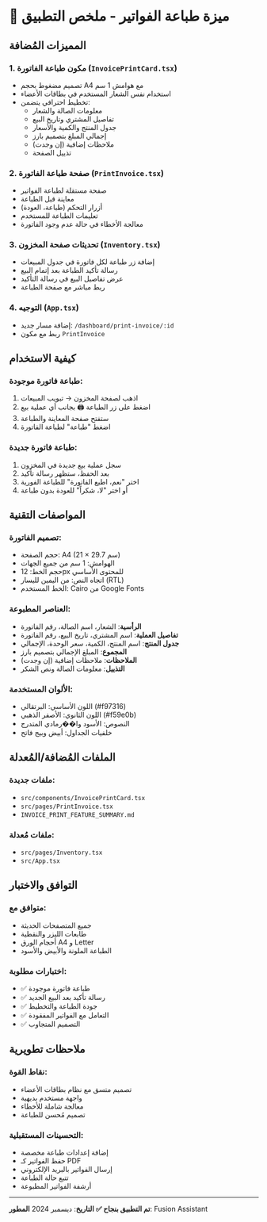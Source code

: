 # 🧾 ميزة طباعة الفواتير - ملخص التطبيق

## المميزات المُضافة

### 1. مكون طباعة الفاتورة (`InvoicePrintCard.tsx`)

- تصميم مضغوط بحجم A4 مع هوامش 1 سم
- استخدام نفس الشعار المستخدم في بطاقات الأعضاء
- تخطيط احترافي يتضمن:
  - معلومات الصالة والشعار
  - تفاصيل المشتري وتاريخ البيع
  - جدول المنتج والكمية والأسعار
  - إجمالي المبلغ بتصميم بارز
  - ملاحظات إضافية (إن وجدت)
  - تذييل الصفحة

### 2. صفحة طباعة الفاتورة (`PrintInvoice.tsx`)

- صفحة مستقلة لطباعة الفواتير
- معاينة قبل الطباعة
- أزرار التحكم (طباعة، العودة)
- تعليمات الطباعة للمستخدم
- معالجة الأخطاء في حالة عدم وجود الفاتورة

### 3. تحديثات صفحة المخزون (`Inventory.tsx`)

- إضافة زر طباعة لكل فاتورة في جدول المبيعات
- رسالة تأكيد الطباعة بعد إتمام البيع
- عرض تفاصيل البيع في رسالة التأكيد
- ربط مباشر مع صفحة الطباعة

### 4. التوجيه (`App.tsx`)

- إضافة مسار جديد: `/dashboard/print-invoice/:id`
- ربط مع مكون `PrintInvoice`

## كيفية الاستخدام

### طباعة فاتورة موجودة:

1. اذهب لصفحة المخزون → تبويب المبيعات
2. اضغط على زر الطباعة 🖨️ بجانب أي عملية بيع
3. ستفتح صفحة المعاينة والطباعة
4. اضغط "طباعة" لطباعة الفاتورة

### طباعة فاتورة جديدة:

1. سجل عملية بيع جديدة في المخزون
2. بعد الحفظ، ستظهر رسالة تأكيد
3. اختر "نعم، اطبع الفاتورة" للطباعة الفورية
4. أو اختر "لا، شكراً" للعودة بدون طباعة

## المواصفات التقنية

### تصميم الفاتورة:

- حجم الصفحة: A4 (21 × 29.7 سم)
- الهوامش: 1 سم من جميع الجهات
- حجم الخط: 12px للمحتوى الأساسي
- اتجاه النص: من اليمين لليسار (RTL)
- الخط المستخدم: Cairo من Google Fonts

### العناصر المطبوعة:

- **الرأسية**: الشعار، اسم الصالة، رقم الفاتورة
- **تفاصيل العملية**: اسم المشتري، تاريخ البيع، رقم الفاتورة
- **جدول المنتج**: اسم المنتج، الكمية، سعر الوحدة، الإجمالي
- **المجموع**: المبلغ الإجمالي بتصميم بارز
- **الملاحظات**: ملاحظات إضافية (إن وجدت)
- **التذييل**: معلومات الصالة ونص الشكر

### الألوان المستخدمة:

- اللون الأساسي: البرتقالي (#f97316)
- اللون الثانوي: الأصفر الذهبي (#f59e0b)
- النصوص: الأسود وا��رمادي المتدرج
- خلفيات الجداول: أبيض وبيج فاتح

## الملفات المُضافة/المُعدلة

### ملفات جديدة:

- `src/components/InvoicePrintCard.tsx`
- `src/pages/PrintInvoice.tsx`
- `INVOICE_PRINT_FEATURE_SUMMARY.md`

### ملفات مُعدلة:

- `src/pages/Inventory.tsx`
- `src/App.tsx`

## التوافق والاختبار

### متوافق مع:

- جميع المتصفحات الحديثة
- طابعات الليزر والنقطية
- أحجام الورق A4 و Letter
- الطباعة الملونة والأبيض والأسود

### اختبارات مطلوبة:

- ✅ طباعة فاتورة موجودة
- ✅ رسالة تأكيد بعد البيع الجديد
- ✅ جودة الطباعة والتخطيط
- ✅ التعامل مع الفواتير المفقودة
- ✅ التصميم المتجاوب

## ملاحظات تطويرية

### نقاط القوة:

- تصميم متسق مع نظام بطاقات الأعضاء
- واجهة مستخدم بديهية
- معالجة شاملة للأخطاء
- تصميم مُحسن للطباعة

### التحسينات المستقبلية:

- إضافة إعدادات طباعة مخصصة
- حفظ الفواتير كـ PDF
- إرسال الفواتير بالبريد الإلكتروني
- تتبع حالة الطباعة
- أرشفة الفواتير المطبوعة

---

**تم التطبيق بنجاح ✅**
**التاريخ**: ديسمبر 2024
**المطور**: Fusion Assistant
